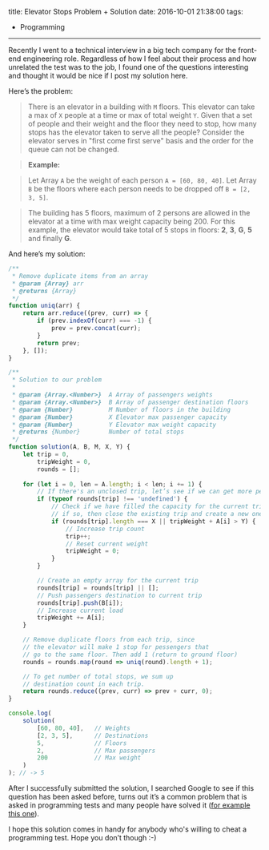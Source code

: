 title: Elevator Stops Problem + Solution
date: 2016-10-01 21:38:00
tags:
- Programming
---
Recently I went to a technical interview in a big tech company for the front-end engineering role. Regardless of how I feel about their process and how unrelated the test was to the job, I found one of the questions interesting and thought it would be nice if I post my solution here.

Here’s the problem:

> There is an elevator in a building with `M` floors. This elevator can take a max of `X` people at a time or max of total weight `Y`. Given that a set of people and their weight and the floor they need to stop, how many stops has the elevator taken to serve all the people? Consider the elevator serves in "first come first serve" basis and the order for the queue can not be changed.

> **Example:**

> Let Array `A` be the weight of each person `A = [60, 80, 40]`. 
> Let Array `B` be the floors where each person needs to be dropped off `B = [2, 3, 5]`.

> The building has 5 floors, maximum of 2 persons are allowed in the elevator at a time with max weight capacity being 200. For this example, the elevator would take total of 5 stops in floors: **2**, **3**, **G**, **5** and finally **G**.

And here’s my solution:

``` js
/**
 * Remove duplicate items from an array
 * @param {Array} arr
 * @returns {Array}
 */
function uniq(arr) {
    return arr.reduce((prev, curr) => {
        if (prev.indexOf(curr) === -1) {
            prev = prev.concat(curr);
        }
        return prev;
    }, []);
}

/**
 * Solution to our problem
 * 
 * @param {Array.<Number>}  A Array of passengers weights
 * @param {Array.<Number>}  B Array of passenger destination floors
 * @param {Number}          M Number of floors in the building 
 * @param {Number}          X Elevator max passenger capacity
 * @param {Number}          Y Elevator max weight capacity
 * @returns {Number}        Number of total stops
 */
function solution(A, B, M, X, Y) {
    let trip = 0,
        tripWeight = 0,
        rounds = [];
    
    for (let i = 0, len = A.length; i < len; i += 1) {
        // If there's an unclosed trip, let’s see if we can get more people in
        if (typeof rounds[trip] !== 'undefined') {
            // Check if we have filled the capacity for the current trip,
            // if so, then close the existing trip and create a new one
            if (rounds[trip].length === X || tripWeight + A[i] > Y) {
                // Increase trip count
                trip++;
                // Reset current weight
                tripWeight = 0;
            }
        }

        // Create an empty array for the current trip
        rounds[trip] = rounds[trip] || [];
        // Push passengers destination to current trip
        rounds[trip].push(B[i]);  
        // Increase current load
        tripWeight += A[i];
    }

    // Remove duplicate floors from each trip, since
    // the elevator will make 1 stop for pessengers that
    // go to the same floor. Then add 1 (return to ground floor)
    rounds = rounds.map(round => uniq(round).length + 1);

    // To get number of total stops, we sum up
    // destination count in each trip.
    return rounds.reduce((prev, curr) => prev + curr, 0);
}

console.log(
    solution(
        [60, 80, 40],   // Weights
        [2, 3, 5],      // Destinations
        5,              // Floors
        2,              // Max passengers
        200             // Max weight
    )
); // -> 5
```

After I successfully submitted the solution, I searched Google to see if this question has been asked before, turns out it’s a common problem that is asked in programming tests and many people have solved it ([for example this one](http://codereview.stackexchange.com/questions/111673/program-to-determine-total-stops-taken-by-elevator)).

I hope this solution comes in handy for anybody who's willing to cheat a programming test. Hope you don’t though :-)
